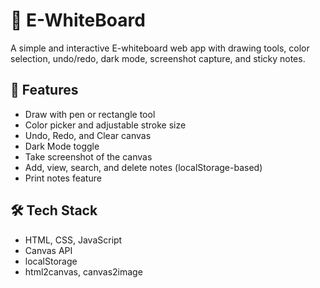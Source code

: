 # 🧼 E-WhiteBoard

A simple and interactive E-whiteboard web app with drawing tools, color selection, undo/redo, dark mode, screenshot capture, and sticky notes.

## 🔧 Features

- Draw with pen or rectangle tool
- Color picker and adjustable stroke size
- Undo, Redo, and Clear canvas
- Dark Mode toggle
- Take screenshot of the canvas
- Add, view, search, and delete notes (localStorage-based)
- Print notes feature

## 🛠️ Tech Stack

- HTML, CSS, JavaScript
- Canvas API
- localStorage
- html2canvas, canvas2image
